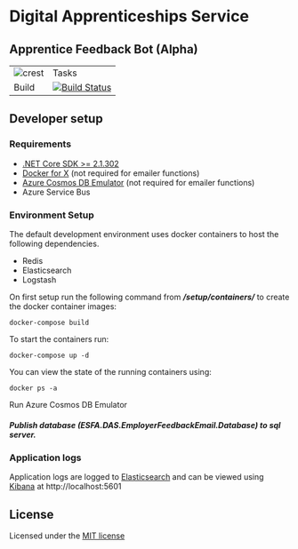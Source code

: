 # Digital Apprenticeships Service

## Apprentice Feedback Bot (Alpha)
|               |               |
| ------------- | ------------- |
|![crest](https://assets.publishing.service.gov.uk/government/assets/crests/org_crest_27px-916806dcf065e7273830577de490d5c7c42f36ddec83e907efe62086785f24fb.png)|Tasks|
| Build | [![Build Status](https://dev.azure.com/sfa-gov-uk/Digital%20Apprenticeship%20Service/_apis/build/status/Provide%20Feedback/das-provide-feedback-apprentice?branchName=CON-3318_fix-netcore3-issue)](https://dev.azure.com/sfa-gov-uk/Digital%20Apprenticeship%20Service/_build/latest?definitionId=1142&branchName=CON-3318_fix-netcore3-issue) |

## Developer setup

### Requirements

* [.NET Core SDK >= 2.1.302](https://www.microsoft.com/net/download/)
* [Docker for X](https://docs.docker.com/install/#supported-platforms) (not required for emailer functions)
* [Azure Cosmos DB Emulator](https://docs.microsoft.com/en-us/azure/cosmos-db/local-emulator) (not required for emailer functions)
* Azure Service Bus

### Environment Setup

The default development environment uses docker containers to host the following dependencies.

* Redis
* Elasticsearch
* Logstash

On first setup run the following command from _**/setup/containers/**_ to create the docker container images:

`docker-compose build`

To start the containers run:

`docker-compose up -d`

You can view the state of the running containers using:

`docker ps -a`

Run Azure Cosmos DB Emulator

##### Publish database (ESFA.DAS.EmployerFeedbackEmail.Database) to sql server.


### Application logs
Application logs are logged to [Elasticsearch](https://www.elastic.co/products/elasticsearch) and can be viewed using [Kibana](https://www.elastic.co/products/kibana) at http://localhost:5601

## License

Licensed under the [MIT license](LICENSE)

